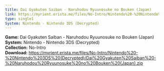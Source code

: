```yaml
---
title: Dai Gyakuten Saiban - Naruhodou Ryuunosuke no Bouken (Japan)
link: https://myrient.erista.me/files/No-Intro/Nintendo%20-%20Nintendo%203DS%20(Decrypted)/Dai%20Gyakuten%20Saiban%20-%20Naruhodou%20Ryuunosuke%20no%20Bouken%20(Japan).zip
type: single1
System: Nintendo - Nintendo 3DS (Decrypted)
---
```

<b>Game:</b> Dai Gyakuten Saiban - Naruhodou Ryuunosuke no Bouken (Japan)<br>
<b>System:</b> Nintendo - Nintendo 3DS (Decrypted)<br>
<b>Collection:</b> No-Intro<br>
<b>Download:</b> https://myrient.erista.me/files/No-Intro/Nintendo%20-%20Nintendo%203DS%20(Decrypted)/Dai%20Gyakuten%20Saiban%20-%20Naruhodou%20Ryuunosuke%20no%20Bouken%20(Japan).zip
